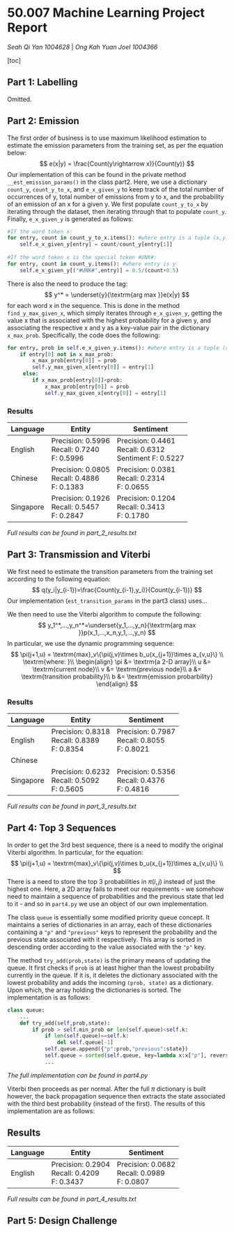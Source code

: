 #  50.007 Machine Learning Project Report

*Seah Qi Yan 1004628*  |  *Ong Kah Yuan Joel 1004366*

[toc]

## Part 1: Labelling

Omitted.

## Part 2: Emission

The first order of business is to use maximum likelihood estimation to estimate the emission parameters from the training set, as per the equation below:
$$
e(x|y) = \frac{Count(y\rightarrow x)}{Count(y)}
$$
Our implementation of this can be found in the private method `__est_emission_params()` in the class part2. Here, we use a dictionary `count_y`, `count_y_to_x`, and `e_x_given_y` to keep track of the total number of occurrences of y, total number of emissions from y to x, and the probability of an emission of an x for a given y. We first populate `count_y_to_x` by iterating through the dataset, then iterating through that to populate `count_y`. Finally, `e_x_given_y` is generated as follows:

```python
#If the word token x:
for entry, count in count_y_to_x.items(): #where entry is a tuple (x,y)
	self.e_x_given_y[entry] = count/count_y[entry[1]]
    
#If the word token x is the special token #UNK#:
for entry, count in count_y.items(): #where entry is y
	self.e_x_given_y[("#UNK#",entry)] = 0.5/(count+0.5)

```

There is also the need to produce the tag:
$$
y^* = \underset{y}{\textrm{arg max }}e(x|y)
$$
for each word x in the sequence. This is done in the method `find_y_max_given_x`, which simply iterates through `e_x_given_y`, getting the value x that is associated with the highest probability for a given y, and associating the respective x and y as a key-value pair in the dictionary `x_max_prob`. Specifically, the code does the following:

```python
for entry, prob in self.e_x_given_y.items(): #where entry is a tuple (x,y)
    if entry[0] not in x_max_prob:
        x_max_prob[entry[0]] = prob
        self.y_max_given_x[entry[0]] = entry[1]
     else:
        if x_max_prob[entry[0]]<prob:
            x_max_prob[entry[0]] = prob
            self.y_max_given_x[entry[0]] = entry[1]
```

### Results

| Language  | Entity                                                | Sentiment                                                    |
| --------- | ----------------------------------------------------- | ------------------------------------------------------------ |
| English   | Precision: 0.5996<br />Recall: 0.7240 <br />F: 0.5996 | Precision: 0.4461<br/>Recall: 0.6312<br/>Sentiment  F: 0.5227 |
| Chinese   | Precision: 0.0805<br/>Recall: 0.4886<br/>F: 0.1383    | Precision: 0.0381<br/>Recall: 0.2314<br/>F: 0.0655           |
| Singapore | Precision: 0.1926<br/>Recall: 0.5457<br/>F: 0.2847    | Precision: 0.1204<br/>Recall: 0.3413<br/>F: 0.1780           |

*Full results can be found in part_2_results.txt*

## Part 3: Transmission and Viterbi

We first need to estimate the transition parameters from the training set according to the following equation:
$$
q(y_i|y_{i-1})=\frac{Count(y_{i-1},y_i)}{Count(y_{i-1})}
$$
Our implementation (`est_transition_params` in the part3 class) uses...

We then need to use the Viterbi algorithm to compute the following:
$$
y_1^*,...,y_n^*=\underset{y_1,...,y_n}{\textrm{arg max }}p(x_1,...,x_n,y_1,...,y_n)
$$
In particular, we use the dynamic programming sequence:
$$
\pi(j+1,u) = \textrm{max}_v\{\pi(j,v)\times b_u(x_{j+1})\times a_{v,u}\} \\
\textrm{where: }\\
\begin{align}
\pi &= \textrm{a 2-D array}\\
u &= \textrm{current node}\\
v &= \textrm{previous node}\\
a &= \textrm{transition probability}\\
b &= \textrm{emission probarbility}
\end{align}
$$

### Results

| Language  | Entity                                             | Sentiment                                          |
| --------- | -------------------------------------------------- | -------------------------------------------------- |
| English   | Precision: 0.8318<br/>Recall: 0.8389<br/>F: 0.8354 | Precision: 0.7987<br/>Recall: 0.8055<br/>F: 0.8021 |
| Chinese   |                                                    |                                                    |
| Singapore | Precision: 0.6232<br/>Recall: 0.5092<br/>F: 0.5605 | Precision: 0.5356<br/>Recall: 0.4376<br/>F: 0.4816 |

*Full results can be found in part_3_results.txt*

## Part 4: Top 3 Sequences

In order to get the 3rd best sequence, there is a need to modify the original Viterbi algorithm. In particular, for the equation:
$$
\pi(j+1,u) = \textrm{max}_v\{\pi(j,v)\times b_u(x_{j+1})\times a_{v,u}\} \\
$$
There is a need to store the top 3 probabilities in $\pi(i,j)$ instead of just the highest one. Here, a 2D array fails to meet our requirements - we somehow need to maintain a sequence of probabilities and the previous state that led to it - and so in `part4.py` we use an object of our own implementation.

The class `queue` is essentially some modified priority queue concept. It maintains a series of dictionaries in an array, each of these dictionaries containing a `"p"` and `"previous"` keys to represent the probability and the previous state associated with it respectively. This array is sorted in descending order according to the value associated with the `"p"` key. 

The method `try_add(prob,state)` is the primary means of updating the queue. It first checks if `prob` is at least higher than the lowest probability currently in the queue. If it is, it deletes the dictionary associated with the lowest probability and adds the incoming `(prob, state)` as a dictionary. Upon which, the array holding the dictionaries is sorted. The implementation is as follows:

```python
class queue:
    ...
    def try_add(self,prob,state):
        if prob > self.min_prob or len(self.queue)<self.k:
            if len(self.queue)==self.k:
                del self.queue[-1]
            self.queue.append({"p":prob,"previous":state})
            self.queue = sorted(self.queue, key=lambda x:x["p"], reverse=True)
            ...
```

*The full implementation can be found in part4.py*

Viterbi then proceeds as per normal. After the full $\pi$ dictionary is built however, the back propagation sequence then extracts the state associated with the third best probability (instead of the first). The results of this implementation are as follows:

## Results

| Language | Entity                                             | Sentiment                                          |
| -------- | -------------------------------------------------- | -------------------------------------------------- |
| English  | Precision: 0.2904<br/>Recall: 0.4209<br/>F: 0.3437 | Precision: 0.0682<br/>Recall: 0.0989<br/>F: 0.0807 |

*Full results can be found in part_4_results.txt*

## Part 5: Design Challenge

